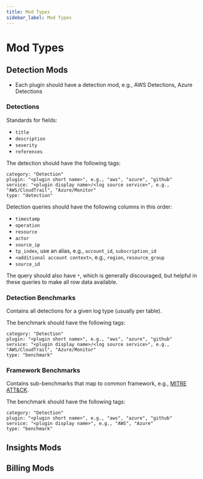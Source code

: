 ```yaml
---
title: Mod Types
sidebar_label: Mod Types
---
```


# Mod Types

## Detection Mods

- Each plugin should have a detection mod, e.g., AWS Detections, Azure Detections

### Detections

Standards for fields:

- `title`
- `description`
- `severity`
- `references`

The detection should have the following tags:

```hcl
category: "Detection"
plugin: "<plugin short name>", e.g., "aws", "azure", "github"
service: "<plugin display name>/<log source service>", e.g., "AWS/CloudTrail", "Azure/Monitor"
type: "detection"
```

Detection queries should have the following columns in this order:

- `timestamp`
- `operation`
- `resource`
- `actor`
- `source_ip`
- `tp_index`, use an alias, e.g., `account_id`, `subscription_id`
- `<additional account context>`, e.g., `region`, `resource_group`
- `source_id`

The query should also have `*`, which is generally discouraged, but helpful in these queries to make all row data available.

### Detection Benchmarks

Contains all detections for a given log type (usually per table).

The benchmark should have the following tags:

```hcl
category: "Detection"
plugin: "<plugin short name>", e.g., "aws", "azure", "github"
service: "<plugin display name>/<log source service>", e.g., "AWS/CloudTrail", "Azure/Monitor"
type: "benchmark"
```

### Framework Benchmarks

Contains sub-benchmarks that map to common framework, e.g., [MITRE ATT&CK](https://attack.mitre.org/).

The benchmark should have the following tags:

```hcl
category: "Detection"
plugin: "<plugin short name>", e.g., "aws", "azure", "github"
service: "<plugin display name>", e.g., "AWS", "Azure"
type: "benchmark"
```

## Insights Mods

## Billing Mods

